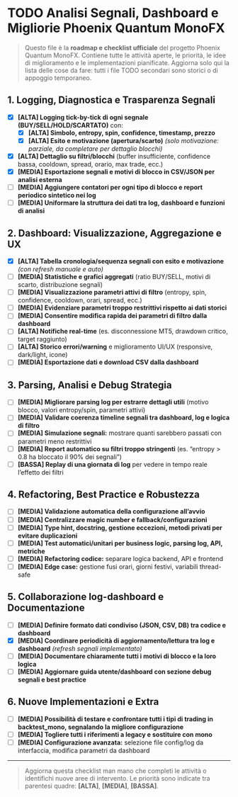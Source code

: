 # TODO Analisi Segnali, Dashboard e Migliorie Phoenix Quantum MonoFX

> Questo file è la **roadmap e checklist ufficiale** del progetto Phoenix Quantum MonoFX.
> Contiene tutte le attività aperte, le priorità, le idee di miglioramento e le implementazioni pianificate.
> Aggiorna solo qui la lista delle cose da fare: tutti i file TODO secondari sono storici o di appoggio temporaneo.

## 1. Logging, Diagnostica e Trasparenza Segnali

- [x] **[ALTA] Logging tick-by-tick di ogni segnale (BUY/SELL/HOLD/SCARTATO)** con:
    - [x] **[ALTA] Simbolo, entropy, spin, confidence, timestamp, prezzo**
    - [x] **[ALTA] Esito e motivazione (apertura/scarto)** *(solo motivazione: parziale, da completare per dettaglio blocchi)*
- [x] **[ALTA] Dettaglio su filtri/blocchi** (buffer insufficiente, confidence bassa, cooldown, spread, orario, max trade, ecc.)
- [x] **[MEDIA] Esportazione segnali e motivi di blocco in CSV/JSON per analisi esterna**
- [ ] **[MEDIA] Aggiungere contatori per ogni tipo di blocco e report periodico sintetico nei log**
- [ ] **[MEDIA] Uniformare la struttura dei dati tra log, dashboard e funzioni di analisi**

## 2. Dashboard: Visualizzazione, Aggregazione e UX
- [x] **[ALTA] Tabella cronologia/sequenza segnali con esito e motivazione** *(con refresh manuale e auto)*
- [ ] **[MEDIA] Statistiche e grafici aggregati** (ratio BUY/SELL, motivi di scarto, distribuzione segnali)
- [ ] **[MEDIA] Visualizzazione parametri attivi di filtro** (entropy, spin, confidence, cooldown, orari, spread, ecc.)
- [ ] **[MEDIA] Evidenziare parametri troppo restrittivi rispetto ai dati storici**
- [ ] **[MEDIA] Consentire modifica rapida dei parametri di filtro dalla dashboard**
- [ ] **[ALTA] Notifiche real-time** (es. disconnessione MT5, drawdown critico, target raggiunto)
- [ ] **[ALTA] Storico errori/warning** e miglioramento UI/UX (responsive, dark/light, icone)
- [ ] **[MEDIA] Esportazione dati e download CSV dalla dashboard**

## 3. Parsing, Analisi e Debug Strategia

- [ ] **[MEDIA] Migliorare parsing log per estrarre dettagli utili** (motivo blocco, valori entropy/spin, parametri attivi)
- [ ] **[MEDIA] Validare coerenza timeline segnali tra dashboard, log e logica di filtro**
- [ ] **[MEDIA] Simulazione segnali:** mostrare quanti sarebbero passati con parametri meno restrittivi
- [ ] **[MEDIA] Report automatico su filtri troppo stringenti** (es. “entropy > 0.8 ha bloccato il 90% dei segnali”)
- [ ] **[BASSA] Replay di una giornata di log** per vedere in tempo reale l’effetto dei filtri

## 4. Refactoring, Best Practice e Robustezza

- [ ] **[MEDIA] Validazione automatica della configurazione all’avvio**
- [ ] **[MEDIA] Centralizzare magic number e fallback/configurazioni**
- [ ] **[MEDIA] Type hint, docstring, gestione eccezioni, metodi privati per evitare duplicazioni**
- [ ] **[MEDIA] Test automatici/unitari per business logic, parsing log, API, metriche**
- [ ] **[MEDIA] Refactoring codice:** separare logica backend, API e frontend
- [ ] **[MEDIA] Edge case:** gestione fusi orari, giorni festivi, variabili thread-safe

## 5. Collaborazione log-dashboard e Documentazione

- [ ] **[MEDIA] Definire formato dati condiviso (JSON, CSV, DB) tra codice e dashboard**
- [x] **[MEDIA] Coordinare periodicità di aggiornamento/lettura tra log e dashboard** *(refresh segnali implementato)*
- [ ] **[MEDIA] Documentare chiaramente tutti i motivi di blocco e la loro logica**
- [ ] **[MEDIA] Aggiornare guida utente/dashboard con sezione debug segnali e best practice**

## 6. Nuove Implementazioni e Extra

- [ ] **[MEDIA] Possibilità di testare e confrontare tutti i tipi di trading in backtest_mono, segnalando la migliore configurazione**
- [ ] **[MEDIA] Togliere tutti i riferimenti a legacy e sostituire con mono**
- [ ] **[MEDIA] Configurazione avanzata:** selezione file config/log da interfaccia, modifica parametri da dashboard

---

> Aggiorna questa checklist man mano che completi le attività o identifichi nuove aree di intervento. Le priorità sono indicate tra parentesi quadre: **[ALTA]**, **[MEDIA]**, **[BASSA]**.
